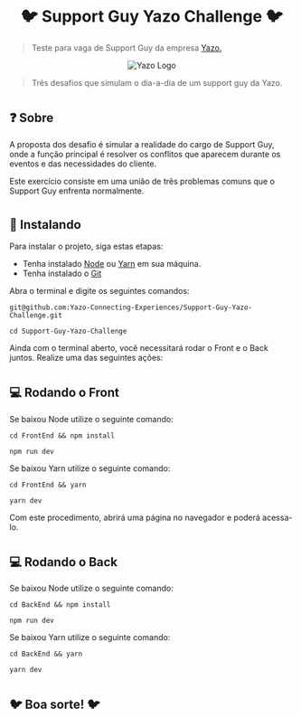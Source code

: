 <h1 align="center">
🐦 Support Guy Yazo Challenge 🐦
</h1>

> Teste para vaga de Support Guy da empresa <a href="https://www.yazo.com.br/">Yazo.</a>

<div align="center">
<img src="https://user-images.githubusercontent.com/95248203/236875042-9e75626f-de17-46f1-87e0-04297a71d5ef.png" alt="Yazo Logo">
</div>

> Três desafios que simulam o dia-a-dia de um support guy da Yazo.

#

## ❓ Sobre

A proposta dos desafio é simular a realidade do cargo de Support Guy, onde a função principal é resolver os conflitos que aparecem durante os eventos e das necessidades do cliente.

Este exercício consiste em uma união de três problemas comuns que o Support Guy enfrenta normalmente.

#

## 🚀 Instalando

Para instalar o projeto, siga estas etapas:

- Tenha instalado <a href="https://nodejs.org/en/download/">Node</a> ou <a href="https://classic.yarnpkg.com/en/docs/install">Yarn</a> em sua máquina.
- Tenha instalado o <a href="https://git-scm.com/downloads">Git</a>

Abra o terminal e digite os seguintes comandos:

```
git@github.com:Yazo-Connecting-Experiences/Support-Guy-Yazo-Challenge.git

cd Support-Guy-Yazo-Challenge
```

Ainda com o terminal aberto, você necessitará rodar o Front e o Back juntos. Realize uma das seguintes ações:

#

## 💻️ Rodando o Front


Se baixou Node utilize o seguinte comando:

```
cd FrontEnd && npm install

npm run dev
```

Se baixou Yarn utilize o seguinte comando:

```
cd FrontEnd && yarn

yarn dev
```

Com este procedimento, abrirá uma página no navegador e poderá acessa-lo.

#

## 💻️ Rodando o Back

Se baixou Node utilize o seguinte comando:

```
cd BackEnd && npm install

npm run dev
```

Se baixou Yarn utilize o seguinte comando:

```
cd BackEnd && yarn

yarn dev
```

#

## 🐦 Boa sorte! 🐦
